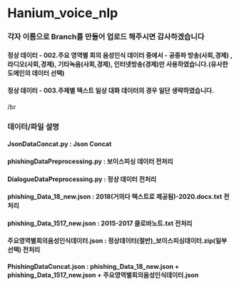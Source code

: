 # Hanium_voice_nlp
### 각자 이름으로 Branch를 만들어 업로드 해주시면 감사하겠습니다
#### 정상 데이터 - 002.주요 영역별 회의 음성인식 데이터 중에서 -  공중파 방송(사회,경제) , 라디오(사회,경제), 기타녹음(사회,경제), 인터넷방송(경제)만 사용하였습니다.(유사한 도메인의 데이터 선택) 
#### 정상 데이터 - 003.주제별 텍스트 일상 대화 데이터의 경우 일단 생략하였습니다. 
/br
### 데이터/파일 설명
#### JsonDataConcat.py : Json Concat
#### phishingDataPreprocessing.py : 보이스피싱 데이터 전처리
#### DialogueDataPreprocessing.py : 정상 데이터 전처리
#### phishing_Data_18_new.json : 2018(거의다 텍스트로 제공됨)-2020.docx.txt 전처리 
#### phishing_Data_1517_new.json : 2015-2017 클로바노트.txt 전처리
#### 주요영역별회의음성인식데이터.json : 정상데이터(절반)_보이스피싱데이터.zip(일부 선택) 전처리 
#### PhishingDataConcat.json  : phishing_Data_18_new.json + phishing_Data_1517_new.json + 주요영역별회의음성인식데이터.json
